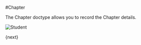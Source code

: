 <!-- add-breadcrumbs -->
#Chapter

The Chapter doctype allows you to record the Chapter details.

<img class="screenshot" alt="Student" src="/docs/assets/img/non_profit/chapter/chapter.png">

{next}